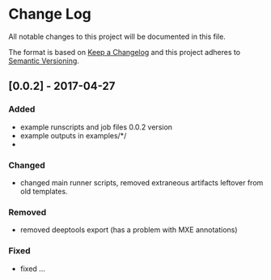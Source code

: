 # Change Log
All notable changes to this project will be documented in this file.

The format is based on [Keep a Changelog](http://keepachangelog.com/) 
and this project adheres to [Semantic Versioning](http://semver.org/).

## [0.0.2] - 2017-04-27
### Added
- example runscripts and job files 0.0.2 version
- example outputs in examples/*/
-

### Changed
- changed main runner scripts, removed extraneous artifacts leftover from old templates.

### Removed
- removed deeptools export (has a problem with MXE annotations)

### Fixed
- fixed ...
